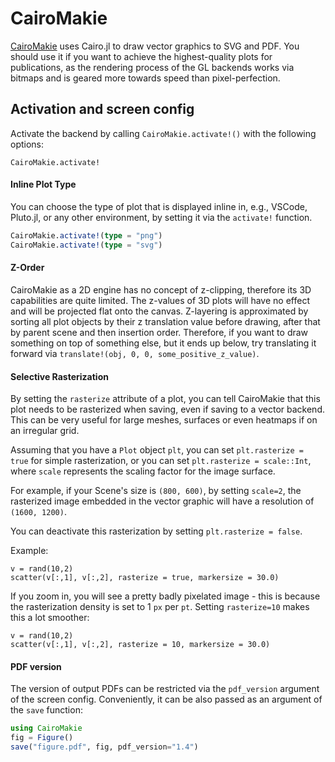 # CairoMakie

[CairoMakie](https://github.com/MakieOrg/Makie.jl/tree/master/CairoMakie) uses Cairo.jl to draw vector graphics to SVG and PDF.
You should use it if you want to achieve the highest-quality plots for publications, as the rendering process of the GL backends works via bitmaps and is geared more towards speed than pixel-perfection.

## Activation and screen config

Activate the backend by calling `CairoMakie.activate!()` with the following options:

```@docs
CairoMakie.activate!
```

#### Inline Plot Type

You can choose the type of plot that is displayed inline in, e.g., VSCode, Pluto.jl, or any other environment, by setting it via the `activate!` function.

```julia
CairoMakie.activate!(type = "png")
CairoMakie.activate!(type = "svg")
```

#### Z-Order

CairoMakie as a 2D engine has no concept of z-clipping, therefore its 3D capabilities are quite limited.
The z-values of 3D plots will have no effect and will be projected flat onto the canvas.
Z-layering is approximated by sorting all plot objects by their z translation value before drawing, after that by parent scene and then insertion order.
Therefore, if you want to draw something on top of something else, but it ends up below, try translating it forward via `translate!(obj, 0, 0, some_positive_z_value)`.

#### Selective Rasterization

By setting the `rasterize` attribute of a plot, you can tell CairoMakie that this plot needs to be rasterized when saving, even if saving to a vector backend.  This can be very useful for large meshes, surfaces or even heatmaps if on an irregular grid.

Assuming that you have a `Plot` object `plt`, you can set `plt.rasterize = true` for simple rasterization, or you can set `plt.rasterize = scale::Int`, where `scale` represents the scaling factor for the image surface.

For example, if your Scene's size is `(800, 600)`, by setting `scale=2`, the rasterized image embedded in the vector graphic will have a resolution of `(1600, 1200)`.

You can deactivate this rasterization by setting `plt.rasterize = false`.

Example:

```@figure mime=svg
v = rand(10,2)
scatter(v[:,1], v[:,2], rasterize = true, markersize = 30.0)
```

If you zoom in, you will see a pretty badly pixelated image - this is because the rasterization density is set to 1 `px` per `pt`.  Setting `rasterize=10` makes this a lot smoother:

```@figure mime=svg
v = rand(10,2)
scatter(v[:,1], v[:,2], rasterize = 10, markersize = 30.0)
```

#### PDF version

The version of output PDFs can be restricted via the `pdf_version` argument of the screen config. Conveniently, it can be also passed as an argument of the `save` function:

```julia
using CairoMakie
fig = Figure()
save("figure.pdf", fig, pdf_version="1.4")
```
